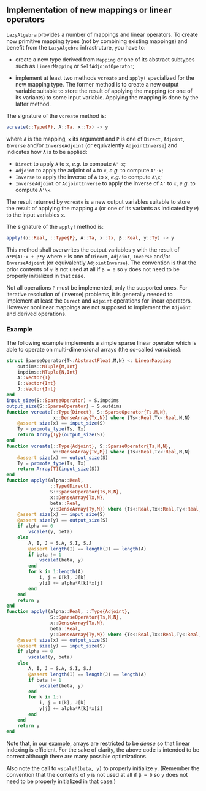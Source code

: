 ## Implementation of new mappings or linear operators

`LazyAlgebra` provides a number of mappings and linear operators.  To create
now primitive mapping types (not by combining existing mappings) and benefit
from the `LazyAlgebra` infrastruture, you have to:

* create a new type derived from `Mapping` or one of its abstract subtypes such
  as `LinearMapping` or `SelfAdjointOperator`;

* implement at least two methods `vcreate` and `apply!` specialized for the new
  mapping type.  The former method is to create a new output variable suitable
  to store the result of applying the mapping (or one of its variants) to some
  input variable.  Applying the mapping is done by the latter method.

The signature of the `vcreate` method is:

```julia
vcreate(::Type{P}, A::Ta, x::Tx) -> y
```

where `A` is the mapping, `x` its argument and `P` is one of `Direct`,
`Adjoint`, `Inverse` and/or `InverseAdjoint` (or equivalently `AdjointInverse`)
and indicates how `A` is to be applied:

* `Direct` to apply `A` to `x`, *e.g.* to compute `A'⋅x`;
* `Adjoint` to apply the adjoint of `A` to `x`, *e.g.* to compute `A'⋅x`;
* `Inverse` to apply the inverse of `A` to `x`, *e.g.* to compute `A\x`;
* `InverseAdjoint` or `AdjointInverse` to apply the inverse of `A'` to `x`,
  *e.g.* to compute `A'\x`.

The result returned by `vcreate` is a new output variables suitable to store
the result of applying the mapping `A` (or one of its variants as indicated by
`P`) to the input variables `x`.

The signature of the `apply!` method is:

```julia
apply!(α::Real, ::Type{P}, A::Ta, x::tx, β::Real, y::Ty) -> y
```

This method shall overwrites the output variables `y` with the result of
`α*P(A)⋅x + β*y` where `P` is one of `Direct`, `Adjoint`, `Inverse` and/or
`InverseAdjoint` (or equivalently `AdjointInverse`).  The convention is that
the prior contents of `y` is not used at all if `β = 0` so `y` does not need to
be properly initialized in that case.

Not all operations `P` must be implemented, only the supported ones.  For
iterative resolution of (inverse) problems, it is generally needed to implement
at least the `Direct` and `Adjoint` operations for linear operators.  However
nonlinear mappings are not supposed to implement the `Adjoint` and derived
operations.


### Example

The following example implements a simple sparse linear operator which is able
to operate on multi-dimensional arrays (the so-called *variables*):

```julia
struct SparseOperator{T<:AbstractFloat,M,N} <: LinearMapping
    outdims::NTuple{M,Int}
    inpdims::NTuple{N,Int}
    A::Vector{T}
    I::Vector{Int}
    J::Vector{Int}
end
input_size(S::SparseOperator) = S.inpdims
output_size(S::SparseOperator) = S.outdims
function vcreate(::Type{Direct}, S::SparseOperator{Ts,M,N},
                 x::DenseArray{Tx,N}) where {Ts<:Real,Tx<:Real,M,N}
    @assert size(x) == input_size(S)
    Ty = promote_type(Ts, Tx)
    return Array{Ty}(output_size(S))
end
function vcreate(::Type{Adjoint}, S::SparseOperator{Ts,M,N},
                 x::DenseArray{Tx,M}) where {Ts<:Real,Tx<:Real,M,N}
    @assert size(x) == output_size(S)
    Ty = promote_type(Ts, Tx)
    return Array{T}(input_size(S))
end
function apply!(alpha::Real,
                ::Type{Direct},
                S::SparseOperator{Ts,M,N},
                x::DenseArray{Tx,N},
                beta::Real,
                y::DenseArray{Ty,M}) where {Ts<:Real,Tx<:Real,Ty<:Real,M,N}
    @assert size(x) == input_size(S)
    @assert size(y) == output_size(S)
    if alpha == 0
        vscale!(y, beta)
    else
        A, I, J = S.A, S.I, S.J
        @assert length(I) == length(J) == length(A)
        if beta != 1
            vscale!(beta, y)
        end
        for k in 1:length(A)
            i, j = I[k], J[k]
            y[i] += alpha*A[k]*x[j]
        end
    end
    return y
end
function apply!(alpha::Real, ::Type{Adjoint},
                S::SparseOperator{Ts,M,N},
                x::DenseArray{Tx,N},
                beta::Real,
                y::DenseArray{Ty,M}) where {Ts<:Real,Tx<:Real,Ty<:Real,M,N}
    @assert size(x) == output_size(S)
    @assert size(y) == input_size(S)
    if alpha == 0
        vscale!(y, beta)
    else
        A, I, J = S.A, S.I, S.J
        @assert length(I) == length(J) == length(A)
        if beta != 1
            vscale!(beta, y)
        end
        for k in 1:n
            i, j = I[k], J[k]
            y[j] += alpha*A[k]*x[i]
        end
    end
    return y
end
```

Note that, in our example, arrays are restricted to be *dense* so that linear
indexing is efficient.  For the sake of clarity, the above code is intended to
be correct although there are many possible optimizations.

Also note the call to `vscale!(beta, y)` to properly initialize `y`.  (Remember
the convention that the contents of `y` is not used at all if `β = 0` so `y`
does not need to be properly initialized in that case.)
